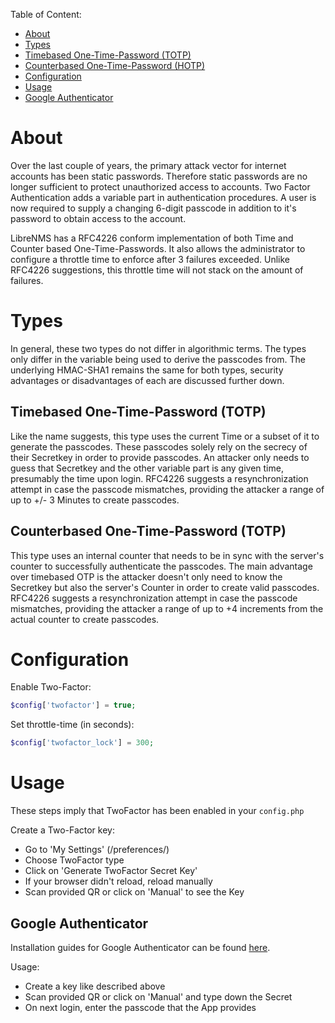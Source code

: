 Table of Content:
- [About](#about)
- [Types](#types)
 - [Timebased One-Time-Password (TOTP)](#totp)
 - [Counterbased One-Time-Password (HOTP)](#hotp)
- [Configuration](#config)
- [Usage](#usage)
 - [Google Authenticator](#usage-google)

# <a name="about">About</a>

Over the last couple of years, the primary attack vector for internet accounts has been static passwords.
Therefore static passwords are no longer sufficient to protect unauthorized access to accounts.
Two Factor Authentication adds a variable part in authentication procedures.
A user is now required to supply a changing 6-digit passcode in addition to it's password to obtain access to the account.

LibreNMS has a RFC4226 conform implementation of both Time and Counter based One-Time-Passwords.
It also allows the administrator to configure a throttle time to enforce after 3 failures exceeded. Unlike RFC4226 suggestions, this throttle time will not stack on the amount of failures.

# <a name="types">Types</a>

In general, these two types do not differ in algorithmic terms.
The types only differ in the variable being used to derive the passcodes from.
The underlying HMAC-SHA1 remains the same for both types, security advantages or disadvantages of each are discussed further down.

## <a name="totp">Timebased One-Time-Password (TOTP)</a>

Like the name suggests, this type uses the current Time or a subset of it to generate the passcodes.
These passcodes solely rely on the secrecy of their Secretkey in order to provide passcodes.
An attacker only needs to guess that Secretkey and the other variable part is any given time, presumably the time upon login.
RFC4226 suggests a resynchronization attempt in case the passcode mismatches, providing the attacker a range of up to +/- 3 Minutes to create passcodes.


## <a name="hotp">Counterbased One-Time-Password (TOTP)</a>

This type uses an internal counter that needs to be in sync with the server's counter to successfully authenticate the passcodes.
The main advantage over timebased OTP is the attacker doesn't only need to know the Secretkey but also the server's Counter in order to create valid passcodes.
RFC4226 suggests a resynchronization attempt in case the passcode mismatches, providing the attacker a range of up to +4 increments from the actual counter to create passcodes.

# <a name="config">Configuration</a>

Enable Two-Factor:
```php
$config['twofactor'] = true;
```

Set throttle-time (in seconds):
```php
$config['twofactor_lock'] = 300;
```

# <a name="usage">Usage</a>

These steps imply that TwoFactor has been enabled in your `config.php`

Create a Two-Factor key:
- Go to 'My Settings' (/preferences/)
- Choose TwoFactor type
- Click on 'Generate TwoFactor Secret Key'
- If your browser didn't reload, reload manually
- Scan provided QR or click on 'Manual' to see the Key

## <a name="usage-google">Google Authenticator</a>

Installation guides for Google Authenticator can be found [here](https://support.google.com/accounts/answer/1066447?hl=en).

Usage:
- Create a key like described above
- Scan provided QR or click on 'Manual' and type down the Secret
- On next login, enter the passcode that the App provides

